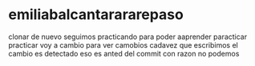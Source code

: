 # emiliabalcantarararepaso
clonar de nuevo
seguimos practicando
para poder aaprender 
paracticar practicar
voy a cambio
para ver camobios
cadavez que escribimos el cambio es detectado eso es anted del commit
con razon no podemos
